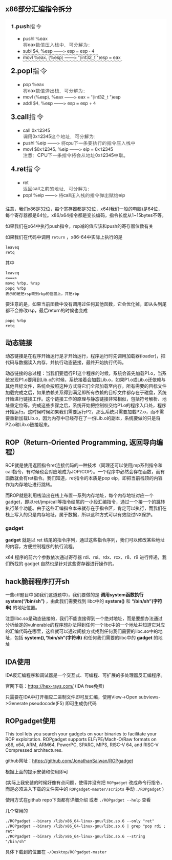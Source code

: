 ## x86部分汇编指令拆分

![68631468509](picture\1686314685097.png)

注意，我们x86是32位，每个寄存器都是32位，x64(我们一般的电脑)是64位，每个寄存器都是64位。x86/x64指令都是变长编码，指令长度从1~15bytes不等。

如果我们在x64中执行push指令，rsp减的值应该和push的寄存器位数有关



如果我们在代码中调用 `return` ，x86-64中实际上执行的是

```
leaveq
retq
```

其中

```
leaveq
<===>
movq %rbp, %rsp
popq %rbp
表示的是把rsp改到rbp的位置上，并把rbp
```

要注意的是，如果当前函数中没有调用过任何其他函数，它会优化掉，即从头到尾都不会修改rsp，最后return的时候也变成

```
popq %rbp
retq
```





## 动态链接

动态链接是在程序开始运行是才开始运行，程序运行时先调用加载器(loader)，把代码与数据读入内存，并执行动态链接，最终开始执行代码。

动态链接的总过程：当我们要运行P1这个程序的时候，系统会首先加载P1.o，当系统发现P1.o要用到Lib.o的时候，系统接着会加载Lib.o，如果P1.o或Lib.o还依赖与其他目标文件，系统会按照这种方式将它们全部加载至内存。所有需要的目标文件加载完成之后，如果依赖关系得到满足即所有依赖的目标文件都存在于磁盘，系统开始进行链接工作。这个链接工作的原理与静态链接非常相似，包括符号解析、地址重定位等。完成这些步骤之后，系统开始把控制权交给P1.o的程序入口处，程序开始运行。这时候时候如果我们需要运行P2，那么系统只需要加载P2.o，而不需要重新加载Lib.o，因为内存中已经存在了一份Lib.o的副本，系统要做的只是将P2.o和Lib.o链接起来。



## ROP（Return-Oriented Programming, 返回导向编程）

ROP就是使用返回指令ret连接代码的一种技术（同理还可以使用jmp系列指令和call指令，有时候也会对应地成为JOP/COP）。一个程序中必然会存在函数，而有函数就会有ret指令。我们知道，ret指令的本质是pop eip，即把当前栈顶的内容作为内存地址进行跳转。

而ROP就是利用栈溢出在栈上布置一系列内存地址，每个内存地址对应一个gadget，即以ret/jmp/call等指令结尾的一小段汇编指令，通过一个接一个的跳转执行某个功能。由于这些汇编指令本来就存在于指令区，肯定可以执行，而我们在栈上写入的只是内存地址，属于数据，所以这种方式可以有效绕过NX保护。



### gadget

**gadget** 就是以 ret 结尾的指令序列，通过这些指令序列，我们可以修改某些地址的内容，方便控制程序的执行流程。

x64 程序的前六个参数依次通过寄存器 rdi、rsi、rdx、rcx、r8、r9 进行传递，我们所找的 gadget 自然也是针对这些寄存器进行操作的。



## hack脆弱程序打开sh

一些ctf题目中(如我们这道题中)，我们要做的是 **调用system函数执行system(“/bin/sh”)** ，由此我们需要找到 libc中的 **system()** 和 **“/bin/sh”(字符串)** 的地址位置。

注意libc.so是动态链接的，我们不能直接得到一个绝对地址，而是要想办法通过分析给定的vulnerable的程序想办法得到任何一个libc中的一个地址并知道它对应的汇编代码在哪里，这样就可以通过间接方式找到任何我们需要的libc.so中的地址，包括 **system(),“/bin/sh”(字符串)** 和任何我们需要的libc中的 **gadget** 的地址





## IDA使用

IDA反汇编程序和调试器是一个交互式、可编程、可扩展的多处理器反汇编程序。

官网下载：https://hex-rays.com/  (IDA free免费)

只需要在IDA中打开相应二进制文件即可反汇编，使用View->Open subviews->Generate pseudocode(F5) 即可生成伪代码



## ROPgadget使用

This tool lets you search your gadgets on your binaries to facilitate your ROP exploitation. ROPgadget supports ELF/PE/Mach-O/Raw formats on x86, x64, ARM, ARM64, PowerPC, SPARC, MIPS, RISC-V 64, and RISC-V Compressed architectures.

github网址：https://github.com/JonathanSalwan/ROPgadget

根据上面的提示安装和使用即可

(实际上我安装的时候好像有点问题，使得并没有把 `ROPgadget` 改成命令行指令，而是必须进入下载的文件夹中的 `ROPgadget-master/scripts` 手动 `./ROPgadget` )

使用方式在github repo下面都有详细介绍 或者 `./ROPgadget --help` 查看

几个常用的

```
./ROPgadget --binary /lib/x86_64-linux-gnu/libc.so.6 --only "ret"
./ROPgadget --binary /lib/x86_64-linux-gnu/libc.so.6 | grep "pop rdi ; ret"
./ROPgadget --binary /lib/x86_64-linux-gnu/libc.so.6 --string "/bin/sh"
```



具体下载到的位置在 `~/Desktop/ROPgadget-master` 